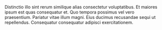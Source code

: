 Distinctio illo sint rerum similique alias consectetur voluptatibus. Et maiores ipsum est quas consequatur et. Quo tempora possimus vel vero praesentium. Pariatur vitae illum magni. Eius ducimus recusandae sequi ut repellendus. Consequatur consequatur adipisci exercitationem.